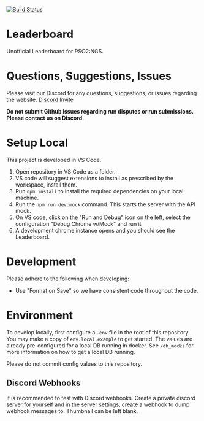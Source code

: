 [![Build Status](https://github.com/mumbler9486/Leaderboard/actions/workflows/azure-staticwebapp.yml/badge.svg)](https://github.com/mumbler9486/Leaderboard/actions/workflows/azure-staticwebapp.yml)

# Leaderboard

Unofficial Leaderboard for PSO2:NGS.

# Questions, Suggestions, Issues

Please visit our Discord for any questions, suggestions, or issues regarding the website. [Discord Invite](https://discord.com/invite/fFtEEJHuFp)

**Do not submit Github issues regarding run disputes or run submissions. Please contact us on Discord.**

# Setup Local

This project is developed in VS Code.

1. Open repository in VS Code as a folder.
2. VS code will suggest extensions to install as prescribed by the workspace, install them.
3. Run `npm install` to install the required dependencies on your local machine.
4. Run the `npm run dev:mock` command. This starts the server with the API mock.
5. On VS code, click on the "Run and Debug" icon on the left, select the configuration "Debug Chrome w/Mock" and run it
6. A development chrome instance opens and you should see the Leaderboard.

# Development

Please adhere to the following when developing:

- Use "Format on Save" so we have consistent code throughout the code.

# Environment

To develop locally, first configure a `.env` file in the root of this repository. You may make a copy of `env.local.example` to get started. The values are already pre-configured for a local DB running in docker. See `/db_mocks` for more information on how to get a local DB running.

Please do not commit config values to this repository.

## Discord Webhooks

It is recommended to test with Discord webhooks. Create a private discord server for yourself and in the server settings, create a webhook to dump webhook messages to. Thumbnail can be left blank.
